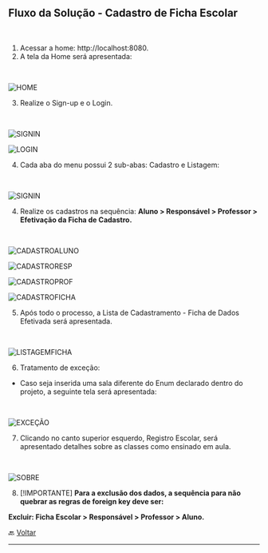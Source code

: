 ## Fluxo da Solução - Cadastro de Ficha Escolar
<br />

1. Acessar a home: http://localhost:8080.
2. A tela da Home será apresentada:
<br />

![HOME](./screenshots/home.png "Home")

3. Realize o Sign-up e o Login.
<br />

![SIGNIN](./screenshots/sign-in.png "Sign-In")

![LOGIN](./screenshots/login.png "Login")

4. Cada aba do menu possui 2 sub-abas: Cadastro e Listagem:
<br />

![SIGNIN](./screenshots/home-2.png "Sign-In")

4. Realize os cadastros na sequência:
**Aluno > Responsável > Professor > Efetivação da Ficha de Cadastro.**
<br />

![CADASTROALUNO](./screenshots/cadastro-aluno.png "Aluno")

![CADASTRORESP](./screenshots/cadastro-responsavel.png "Responsável")

![CADASTROPROF](./screenshots/cadastro-professor.png "Professor")

![CADASTROFICHA](./screenshots/cadastro-ficha-dados.png "Ficha")

5. Após todo o processo, a Lista de Cadastramento - Ficha de Dados Efetivada será apresentada.
<br />

![LISTAGEMFICHA](./screenshots/ficha-dados-final-efetivada.png "Ficha Efetivada")

6. Tratamento de exceção:
- Caso seja inserida uma sala diferente do Enum declarado dentro do projeto, a seguinte tela será apresentada:
<br />

![EXCEÇÃO](./screenshots/exceção.png "Exceção")

7. Clicando no canto superior esquerdo, Registro Escolar, será apresentado detalhes sobre as classes como ensinado em aula.
<br />

![SOBRE](./screenshots/sobre.png "Sobre")

8. [!IMPORTANTE]
**Para a exclusão dos dados, a sequência para não quebrar as regras de foreign key deve ser:**

**Excluir: Ficha Escolar > Responsável > Professor > Aluno.**

🔙 [Voltar](https://github.com/npalleta/Infnet-Dep-Inj-Project)

---
